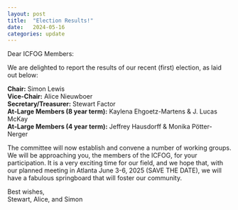 ```yaml
---
layout: post
title:  "Election Results!"
date:   2024-05-16
categories: update
---
```


Dear ICFOG Members:

We are delighted to report the results of our recent (first) election, as laid out below:

**Chair:** Simon Lewis  
**Vice-Chair:** Alice Nieuwboer  
**Secretary/Treasurer:** Stewart Factor  
**At-Large Members (8 year term):** Kaylena Ehgoetz-Martens & J. Lucas McKay  
**At-Large Members (4 year term):** Jeffrey Hausdorff & Monika Pötter-Nerger  

The committee will now establish and convene a number of working groups. We will be approaching you, the members of the ICFOG, for your participation. It is a very exciting time for our field, and we hope that, with our planned meeting in Atlanta June 3-6, 2025 (SAVE THE DATE), we will have a fabulous springboard that will foster our community.

Best wishes,  
Stewart, Alice, and Simon
